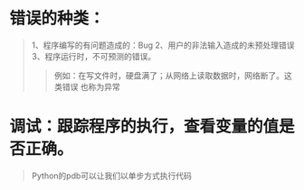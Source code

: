 # 错误的种类：

>1、程序编写的有问题造成的：Bug
2、用户的非法输入造成的未预处理错误
3、程序运行时，不可预测的错误。
   >>例如：在写文件时，硬盘满了；从网络上读取数据时，网络断了。这类错误    也称为异常

# 调试：跟踪程序的执行，查看变量的值是否正确。

>Python的pdb可以让我们以单步方式执行代码